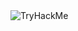 <html>
  <img src="https://tryhackme-badges.s3.amazonaws.com/UserCyberBot330.png" alt="TryHackMe">
<html>
